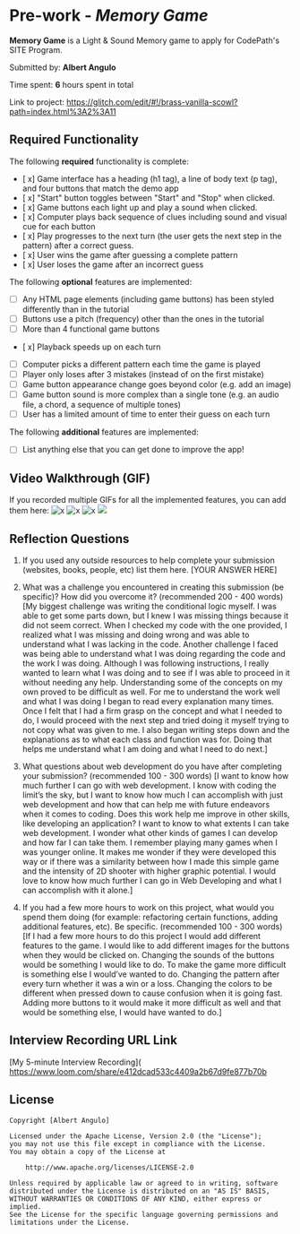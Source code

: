 ﻿# Pre-work - *Memory Game*

**Memory Game** is a Light & Sound Memory game to apply for CodePath's SITE Program. 

Submitted by: **Albert Angulo**

Time spent: **6** hours spent in total

Link to project: https://glitch.com/edit/#!/brass-vanilla-scowl?path=index.html%3A2%3A11

## Required Functionality

The following **required** functionality is complete:

* [ x] Game interface has a heading (h1 tag), a line of body text (p tag), and four buttons that match the demo app
* [ x] "Start" button toggles between "Start" and "Stop" when clicked. 
* [ x] Game buttons each light up and play a sound when clicked. 
* [ x] Computer plays back sequence of clues including sound and visual cue for each button
* [ x] Play progresses to the next turn (the user gets the next step in the pattern) after a correct guess. 
* [ x] User wins the game after guessing a complete pattern
* [ x] User loses the game after an incorrect guess

The following **optional** features are implemented:

* [ ] Any HTML page elements (including game buttons) has been styled differently than in the tutorial
* [ ] Buttons use a pitch (frequency) other than the ones in the tutorial
* [ ] More than 4 functional game buttons
* [ x] Playback speeds up on each turn
* [ ] Computer picks a different pattern each time the game is played
* [ ] Player only loses after 3 mistakes (instead of on the first mistake)
* [ ] Game button appearance change goes beyond color (e.g. add an image)
* [ ] Game button sound is more complex than a single tone (e.g. an audio file, a chord, a sequence of multiple tones)
* [ ] User has a limited amount of time to enter their guess on each turn

The following **additional** features are implemented:

- [ ] List anything else that you can get done to improve the app!

## Video Walkthrough (GIF)

If you recorded multiple GIFs for all the implemented features, you can add them here:
![x]( http://g.recordit.co/p5Cd27Od1J.gif)
![x]( http://g.recordit.co/AqIPpLt4RN.gif)
![x]( http://g.recordit.co/iiqKObfS1L.gif)
![](gif4-link-here)

## Reflection Questions
1. If you used any outside resources to help complete your submission (websites, books, people, etc) list them here. 
[YOUR ANSWER HERE]

2. What was a challenge you encountered in creating this submission (be specific)? How did you overcome it? (recommended 200 - 400 words) 
[My biggest challenge was writing the conditional logic myself. I was able to get some parts down, but I knew I was missing things because it did not seem correct. When I checked my code with the one provided, I realized what I was missing and doing wrong and was able to understand what I was lacking in the code. Another challenge I faced was being able to understand what I was doing regarding the code and the work I was doing. Although I was following instructions, I really wanted to learn what I was doing and to see if I was able to proceed in it without needing any help. Understanding some of the concepts on my own proved to be difficult as well. For me to understand the work well and what I was doing I began to read every explanation many times. Once I felt that I had a firm grasp on the concept and what I needed to do, I would proceed with the next step and tried doing it myself trying to not copy what was given to me. I also began writing steps down and the explanations as to what each class and function was for. Doing that helps me understand what I am doing and what I need to do next.]

3. What questions about web development do you have after completing your submission? (recommended 100 - 300 words) 
[I want to know how much further I can go with web development. I know with coding the limit’s the sky, but I want to know how much I can accomplish with just web development and how that can help me with future endeavors when it comes to coding. Does this work help me improve in other skills, like developing an application? I want to know to what extents I can take web development. I wonder what other kinds of games I can develop and how far I can take them. I remember playing many games when I was younger online. It makes me wonder if they were developed this way or if there was a similarity between how I made this simple game and the intensity of 2D shooter with higher graphic potential. I would love to know how much further I can go in Web Developing and what I can accomplish with it alone.]

4. If you had a few more hours to work on this project, what would you spend them doing (for example: refactoring certain functions, adding additional features, etc). Be specific. (recommended 100 - 300 words) 
[If I had a few more hours to do this project I would add different features to the game. I would like to add different images for the buttons when they would be clicked on. Changing the sounds of the buttons would be something I would like to do. To make the game more difficult is something else I would’ve wanted to do. Changing the pattern after every turn whether it was a win or a loss. Changing the colors to be different when pressed down to cause confusion when it is going fast. Adding more buttons to it would make it more difficult as well and that would be something else, I would have wanted to do.]



## Interview Recording URL Link

[My 5-minute Interview Recording]( https://www.loom.com/share/e412dcad533c4409a2b67d9fe877b70b


## License

    Copyright [Albert Angulo]

    Licensed under the Apache License, Version 2.0 (the "License");
    you may not use this file except in compliance with the License.
    You may obtain a copy of the License at

        http://www.apache.org/licenses/LICENSE-2.0

    Unless required by applicable law or agreed to in writing, software
    distributed under the License is distributed on an "AS IS" BASIS,
    WITHOUT WARRANTIES OR CONDITIONS OF ANY KIND, either express or implied.
    See the License for the specific language governing permissions and
    limitations under the License.
